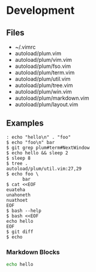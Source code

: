 # Development

## Files

* ~/.vimrc
* autoload/plum.vim
* autoload/plum/vim.vim
* autoload/plum/fso.vim
* autoload/plum/term.vim
* autoload/plum/util.vim
* autoload/plum/tree.vim
* autoload/plum/win.vim
* autoload/plum/markdown.vim
* autoload/plum/layout.vim

## Examples

    : echo "hello\n" . "foo"
    $ echo "foo\n" bar
    $ git grep plum#term#NextWindow
    $ echo hello && sleep 2
    $ sleep 8
    $ tree .
    autoload/plum/util.vim:27,29
    $ echo foo \
          bar
    $ cat <<EOF
    euateha
    unahoneth
    nuathoet
    EOF
    $ bash --help
    $ bash <<EOF
    echo hello
    EOF
    $ git diff
    $ echo

### Markdown Blocks
```sh
echo hello
```
